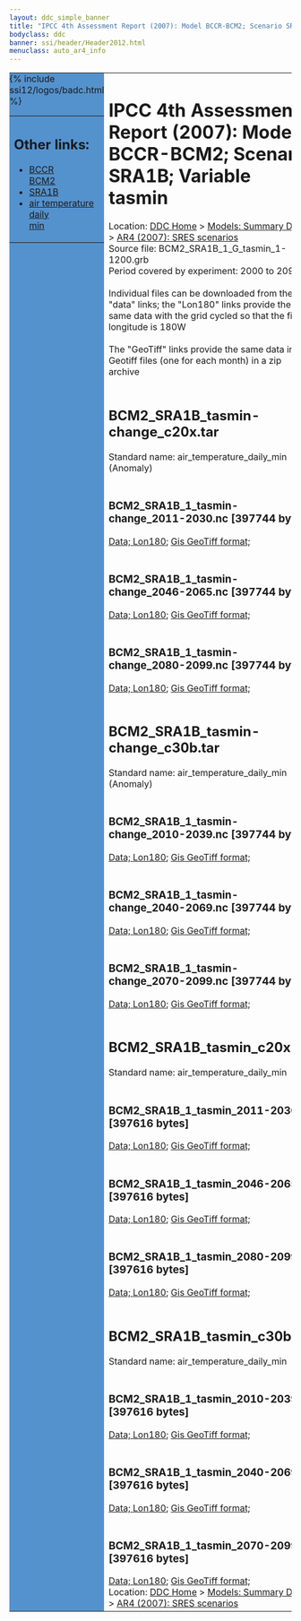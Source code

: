 ```yaml
---
layout: ddc_simple_banner
title: "IPCC 4th Assessment Report (2007): Model BCCR-BCM2; Scenario SRA1B; Variable tasmin"
bodyclass: ddc
banner: ssi/header/Header2012.html
menuclass: auto_ar4_info
---
```



<table width="100%" border="0" cellspacing="0" cellpadding="0" style="border-collapse: collapse;">
<tr style="margin:0;padding:0;border:0;">
<td style="margin:0;padding:0;border:0;height:1pt;width:150pt;background:#5492CD;" valign="top" >

<div id="lh-col2" class="auto_ar4_info">
<table class="menumain" bgcolor="#5492CD" cellspacing="0" width="100%" border="0">
<tr><td>
<h2> Other links:</h2>
<ul>
<li><a href="/auto/ar4/model-BCCR-BCM2.html">BCCR<br/>BCM2</a></li>
<li><a href="/auto/ar4/scenario-SRA1B.html">SRA1B</a></li>
<li><a href="/auto/ar4/var-air_temperature_daily_min.html">air temperature daily<br/> min</a></li>
</ul>
</td></tr>
{% include ssi12/logos/badc.html %}
</table>
</div>
</td>
<td><h1>IPCC 4th Assessment Report (2007): Model BCCR-BCM2; Scenario SRA1B; Variable tasmin</h1>

<!-- Breadcrumb1 -->
<div id="breadcrumb1" align="left">
Location: <a href="/index.html">DDC Home</a> > <a href="/sim/gcm_clim/">Models: Summary Data</a>
> <a href="/sim/gcm_clim/SRES_AR4/index.html">AR4 (2007): SRES scenarios</a>
</div>
<!-- End of Breadcrumb1 -->Source file: BCM2_SRA1B_1_G_tasmin_1-1200.grb
<br/>
Period covered by experiment: 2000 to 2099<br/>
<br/>Individual files can be downloaded from the "data" links; the "Lon180" links provide the same data
         with the grid cycled so that the first longitude is 180W<br/>
<br/>The "GeoTiff" links provide the same data in 12 Geotiff files (one for each month)
          in a zip archive<br/>
<br/><h2>BCM2_SRA1B_tasmin-change_c20x.tar</h2>
Standard name: air_temperature_daily_min (Anomaly)<br>
<br/><h3>BCM2_SRA1B_1_tasmin-change_2011-2030.nc [397744 bytes]</h3>
<a href="/cgi-bin/downl/ar4_nc/tasmin/BCM2_SRA1B_1_tasmin-change_2011-2030.nc">Data; </a><a href="/cgi-bin/downl/ar4_nc/tasmin/BCM2_SRA1B_1_tasmin-change_2011-2030.cyto180.nc"> Lon180</a>; <a href="/cgi-bin/downl/ar4_tif/tasmin/BCM2_SRA1B_1_tasmin-change_2011-2030.zip">Gis GeoTiff format; </a><br/>
<br/><h3>BCM2_SRA1B_1_tasmin-change_2046-2065.nc [397744 bytes]</h3>
<a href="/cgi-bin/downl/ar4_nc/tasmin/BCM2_SRA1B_1_tasmin-change_2046-2065.nc">Data; </a><a href="/cgi-bin/downl/ar4_nc/tasmin/BCM2_SRA1B_1_tasmin-change_2046-2065.cyto180.nc"> Lon180</a>; <a href="/cgi-bin/downl/ar4_tif/tasmin/BCM2_SRA1B_1_tasmin-change_2046-2065.zip">Gis GeoTiff format; </a><br/>
<br/><h3>BCM2_SRA1B_1_tasmin-change_2080-2099.nc [397744 bytes]</h3>
<a href="/cgi-bin/downl/ar4_nc/tasmin/BCM2_SRA1B_1_tasmin-change_2080-2099.nc">Data; </a><a href="/cgi-bin/downl/ar4_nc/tasmin/BCM2_SRA1B_1_tasmin-change_2080-2099.cyto180.nc"> Lon180</a>; <a href="/cgi-bin/downl/ar4_tif/tasmin/BCM2_SRA1B_1_tasmin-change_2080-2099.zip">Gis GeoTiff format; </a><br/>
<br/><h2>BCM2_SRA1B_tasmin-change_c30b.tar</h2>
Standard name: air_temperature_daily_min (Anomaly)<br>
<br/><h3>BCM2_SRA1B_1_tasmin-change_2010-2039.nc [397744 bytes]</h3>
<a href="/cgi-bin/downl/ar4_nc/tasmin/BCM2_SRA1B_1_tasmin-change_2010-2039.nc">Data; </a><a href="/cgi-bin/downl/ar4_nc/tasmin/BCM2_SRA1B_1_tasmin-change_2010-2039.cyto180.nc"> Lon180</a>; <a href="/cgi-bin/downl/ar4_tif/tasmin/BCM2_SRA1B_1_tasmin-change_2010-2039.zip">Gis GeoTiff format; </a><br/>
<br/><h3>BCM2_SRA1B_1_tasmin-change_2040-2069.nc [397744 bytes]</h3>
<a href="/cgi-bin/downl/ar4_nc/tasmin/BCM2_SRA1B_1_tasmin-change_2040-2069.nc">Data; </a><a href="/cgi-bin/downl/ar4_nc/tasmin/BCM2_SRA1B_1_tasmin-change_2040-2069.cyto180.nc"> Lon180</a>; <a href="/cgi-bin/downl/ar4_tif/tasmin/BCM2_SRA1B_1_tasmin-change_2040-2069.zip">Gis GeoTiff format; </a><br/>
<br/><h3>BCM2_SRA1B_1_tasmin-change_2070-2099.nc [397744 bytes]</h3>
<a href="/cgi-bin/downl/ar4_nc/tasmin/BCM2_SRA1B_1_tasmin-change_2070-2099.nc">Data; </a><a href="/cgi-bin/downl/ar4_nc/tasmin/BCM2_SRA1B_1_tasmin-change_2070-2099.cyto180.nc"> Lon180</a>; <a href="/cgi-bin/downl/ar4_tif/tasmin/BCM2_SRA1B_1_tasmin-change_2070-2099.zip">Gis GeoTiff format; </a><br/>
<br/><h2>BCM2_SRA1B_tasmin_c20x.tar</h2>
Standard name: air_temperature_daily_min<br>
<br/><h3>BCM2_SRA1B_1_tasmin_2011-2030.nc [397616 bytes]</h3>
<a href="/cgi-bin/downl/ar4_nc/tasmin/BCM2_SRA1B_1_tasmin_2011-2030.nc">Data; </a><a href="/cgi-bin/downl/ar4_nc/tasmin/BCM2_SRA1B_1_tasmin_2011-2030.cyto180.nc"> Lon180</a>; <a href="/cgi-bin/downl/ar4_tif/tasmin/BCM2_SRA1B_1_tasmin_2011-2030.zip">Gis GeoTiff format; </a><br/>
<br/><h3>BCM2_SRA1B_1_tasmin_2046-2065.nc [397616 bytes]</h3>
<a href="/cgi-bin/downl/ar4_nc/tasmin/BCM2_SRA1B_1_tasmin_2046-2065.nc">Data; </a><a href="/cgi-bin/downl/ar4_nc/tasmin/BCM2_SRA1B_1_tasmin_2046-2065.cyto180.nc"> Lon180</a>; <a href="/cgi-bin/downl/ar4_tif/tasmin/BCM2_SRA1B_1_tasmin_2046-2065.zip">Gis GeoTiff format; </a><br/>
<br/><h3>BCM2_SRA1B_1_tasmin_2080-2099.nc [397616 bytes]</h3>
<a href="/cgi-bin/downl/ar4_nc/tasmin/BCM2_SRA1B_1_tasmin_2080-2099.nc">Data; </a><a href="/cgi-bin/downl/ar4_nc/tasmin/BCM2_SRA1B_1_tasmin_2080-2099.cyto180.nc"> Lon180</a>; <a href="/cgi-bin/downl/ar4_tif/tasmin/BCM2_SRA1B_1_tasmin_2080-2099.zip">Gis GeoTiff format; </a><br/>
<br/><h2>BCM2_SRA1B_tasmin_c30b.tar</h2>
Standard name: air_temperature_daily_min<br>
<br/><h3>BCM2_SRA1B_1_tasmin_2010-2039.nc [397616 bytes]</h3>
<a href="/cgi-bin/downl/ar4_nc/tasmin/BCM2_SRA1B_1_tasmin_2010-2039.nc">Data; </a><a href="/cgi-bin/downl/ar4_nc/tasmin/BCM2_SRA1B_1_tasmin_2010-2039.cyto180.nc"> Lon180</a>; <a href="/cgi-bin/downl/ar4_tif/tasmin/BCM2_SRA1B_1_tasmin_2010-2039.zip">Gis GeoTiff format; </a><br/>
<br/><h3>BCM2_SRA1B_1_tasmin_2040-2069.nc [397616 bytes]</h3>
<a href="/cgi-bin/downl/ar4_nc/tasmin/BCM2_SRA1B_1_tasmin_2040-2069.nc">Data; </a><a href="/cgi-bin/downl/ar4_nc/tasmin/BCM2_SRA1B_1_tasmin_2040-2069.cyto180.nc"> Lon180</a>; <a href="/cgi-bin/downl/ar4_tif/tasmin/BCM2_SRA1B_1_tasmin_2040-2069.zip">Gis GeoTiff format; </a><br/>
<br/><h3>BCM2_SRA1B_1_tasmin_2070-2099.nc [397616 bytes]</h3>
<a href="/cgi-bin/downl/ar4_nc/tasmin/BCM2_SRA1B_1_tasmin_2070-2099.nc">Data; </a><a href="/cgi-bin/downl/ar4_nc/tasmin/BCM2_SRA1B_1_tasmin_2070-2099.cyto180.nc"> Lon180</a>; <a href="/cgi-bin/downl/ar4_tif/tasmin/BCM2_SRA1B_1_tasmin_2070-2099.zip">Gis GeoTiff format; </a><br/>
<!-- Breadcrumb2 -->
<div id="breadcrumb2" align="left">
Location: <a href="/index.html">DDC Home</a> > <a href="/sim/gcm_clim/">Models: Summary Data</a>
> <a href="/sim/gcm_clim/SRES_AR4/index.html">AR4 (2007): SRES scenarios</a>
</div>
<!-- End of Breadcrumb2 --></td></tr></table>
